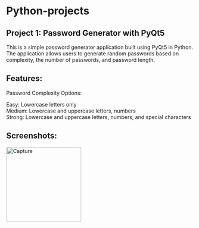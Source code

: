 # Python-projects
## Project 1: Password Generator with PyQt5
This is a simple password generator application built using PyQt5 in Python. The application allows users to generate random passwords based on complexity, the number of passwords, and password length.

## Features:
Password Complexity Options:

Easy: Lowercase letters only<br>
Medium: Lowercase and uppercase letters, numbers<br>
Strong: Lowercase and uppercase letters, numbers, and special characters<br>

## Screenshots:
<img width="201" alt="Capture" src="https://github.com/AishaChanna/Python-projects/assets/89415381/26e77dd8-c926-4ff3-b541-8e90664a1746">

